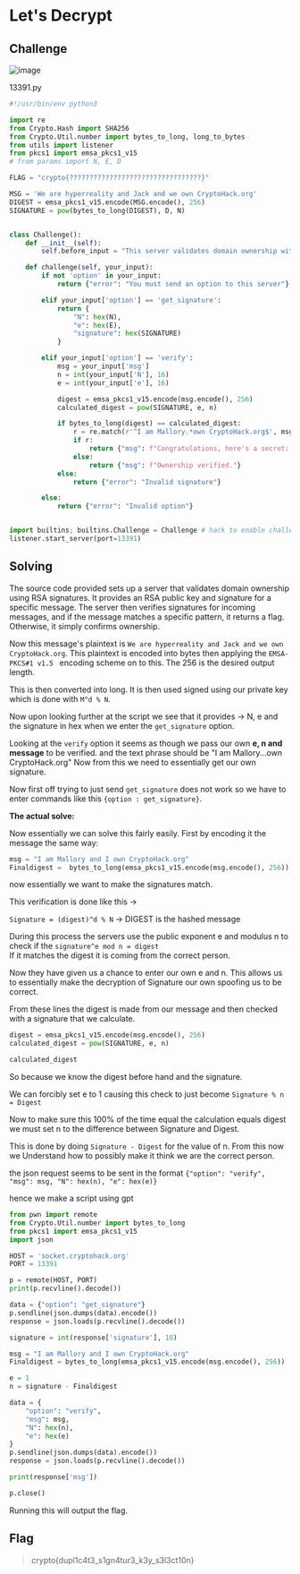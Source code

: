 # Let's Decrypt

## Challenge

![image](https://github.com/user-attachments/assets/3d3b5e40-c8eb-4559-ae2a-8a5342c4bba5)

13391.py

```python
#!/usr/bin/env python3

import re
from Crypto.Hash import SHA256
from Crypto.Util.number import bytes_to_long, long_to_bytes
from utils import listener
from pkcs1 import emsa_pkcs1_v15
# from params import N, E, D

FLAG = "crypto{?????????????????????????????????}"

MSG = 'We are hyperreality and Jack and we own CryptoHack.org'
DIGEST = emsa_pkcs1_v15.encode(MSG.encode(), 256)
SIGNATURE = pow(bytes_to_long(DIGEST), D, N)


class Challenge():
    def __init__(self):
        self.before_input = "This server validates domain ownership with RSA signatures. Present your message and public key, and if the signature matches ours, you must own the domain.\n"

    def challenge(self, your_input):
        if not 'option' in your_input:
            return {"error": "You must send an option to this server"}

        elif your_input['option'] == 'get_signature':
            return {
                "N": hex(N),
                "e": hex(E),
                "signature": hex(SIGNATURE)
            }

        elif your_input['option'] == 'verify':
            msg = your_input['msg']
            n = int(your_input['N'], 16)
            e = int(your_input['e'], 16)

            digest = emsa_pkcs1_v15.encode(msg.encode(), 256)
            calculated_digest = pow(SIGNATURE, e, n)

            if bytes_to_long(digest) == calculated_digest:
                r = re.match(r'^I am Mallory.*own CryptoHack.org$', msg)
                if r:
                    return {"msg": f"Congratulations, here's a secret: {FLAG}"}
                else:
                    return {"msg": f"Ownership verified."}
            else:
                return {"error": "Invalid signature"}

        else:
            return {"error": "Invalid option"}


import builtins; builtins.Challenge = Challenge # hack to enable challenge to be run locally, see https://cryptohack.org/faq/#listener
listener.start_server(port=13391)

```

## Solving

The source code provided sets up a server that validates domain ownership using RSA signatures. It provides an RSA public key and signature for a specific message. The server then verifies signatures for incoming messages, and if the message matches a specific pattern, it returns a flag. Otherwise, it simply confirms ownership.

Now this message's plaintext is ``We are hyperreality and Jack and we own CryptoHack.org``. This plaintext is encoded into bytes then applying the ``EMSA-PKCS#1 v1.5 `` encoding scheme on to this. The 256 is the desired output length. 

This is then converted into long. It is then used signed using our private key which is done with ``M^d % N``.

Now upon looking further at the script we see that it provides -> N, e and the signature in hex when we enter the ``get_signature`` option.

Looking at the ``verify`` option it seems as though we pass our own **e, n and message** to be verified. and the text phrase should be "I am Mallory...own CryptoHack.org" Now from this we need to essentially get our own signature.

Now first off trying to just send ``get_signature`` does not work so we have to enter commands like this ``{option : get_signature}``.


**The actual solve:**

Now essentially we can solve this fairly easily. First by encoding it the message the same way:

```python
msg = "I am Mallory and I own CryptoHack.org"
Finaldigest =  bytes_to_long(emsa_pkcs1_v15.encode(msg.encode(), 256))
```
now essentially we want to make the signatures match. 

This verification is done like this ->

``Signature = (digest)^d % N`` -> DIGEST is the hashed message

During this process the servers use the public exponent e and modulus n to check if the ``signature^e mod n = digest`` <br>
If it matches the digest it is coming from the correct person.

Now they have given us a chance to enter our own e and n. This allows us to essentially make the decryption of Signature our own spoofing us to be correct.

From these lines the digest is made from our message and then checked with a signature that we calculate.

```python
digest = emsa_pkcs1_v15.encode(msg.encode(), 256)
calculated_digest = pow(SIGNATURE, e, n)

calculated_digest
```

So because we know the digest before hand and the signature.

We can forcibly set e to 1 causing this check to just become ``Signature % n = Digest``

Now to make sure this 100% of the time equal the calculation equals digest we must set n to the difference between Signature and Digest.

This is done by doing ``Signature - Digest`` for the value of n. From this now we Understand how to possibly make it think we are the correct person.

the json request seems to be sent in the format ``{"option": "verify", "msg": msg, "N": hex(n), "e": hex(e)}``

hence we make a script using gpt

```python
from pwn import remote
from Crypto.Util.number import bytes_to_long
from pkcs1 import emsa_pkcs1_v15
import json

HOST = 'socket.cryptohack.org'
PORT = 13391

p = remote(HOST, PORT)
print(p.recvline().decode())

data = {"option": "get_signature"}
p.sendline(json.dumps(data).encode())
response = json.loads(p.recvline().decode())

signature = int(response['signature'], 16)

msg = "I am Mallory and I own CryptoHack.org"
Finaldigest = bytes_to_long(emsa_pkcs1_v15.encode(msg.encode(), 256))

e = 1 
n = signature - Finaldigest

data = {
    "option": "verify",
    "msg": msg,
    "N": hex(n),
    "e": hex(e)
}
p.sendline(json.dumps(data).encode())
response = json.loads(p.recvline().decode())

print(response['msg'])

p.close()
```

Running this will output the flag.

## Flag

> crypto{dupl1c4t3_s1gn4tur3_k3y_s3l3ct10n}
